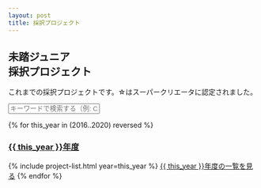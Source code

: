 ```yaml
---
layout: post
title: 採択プロジェクト
---
```


<div class="projects">
  <h2>未踏ジュニア<br class="ph">採択プロジェクト</h2>
  <p>
    これまでの採択プロジェクトです。☆はスーパークリエータに認定されました。
  </p>

  <!-- Project Search -->
  <div class="search-position">
    <div class="search-block">
      <div class="search-block-input">
        <span class="search-icon"></span>
      </div>
      <input class="search-input" type="text" name="" value="" placeholder="キーワードで検索する（例: CPU, LINE, 言語)" id="search-input">
    </div>
    <div class="search-block-result">
      <ul id="search-results" style='list-style: none;'></ul>
    </div>
  </div>

  <script src="/assets/js/simple-jekyll-search.js"></script>
  <script>
   SimpleJekyllSearch({
     searchInput:          document.getElementById('search-input'),
     resultsContainer:     document.getElementById('search-results'),
     json:                 '/search.json',
     searchResultTemplate: '<li><img src="{{ site.url}}{icon}" style="border-radius: 4px;" width="50"> <a href="{url}">{title}</a></li>'
   });
  </script>
  <!-- Project Search -->

  {% for this_year in (2016..2020) reversed %}
    <a href="/projects/{{ this_year }}"><h3>{{ this_year }}年度</h3></a>
    {% include project-list.html year=this_year %}
    <a href="/projects/{{ this_year }}" class="button">{{ this_year }}年度の一覧を見る</a>
  {% endfor %}
</div>
